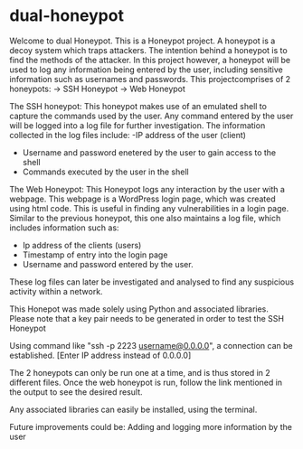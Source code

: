 # dual-honeypot

Welcome to dual Honeypot.
This is a Honeypot project. A honeypot is a decoy system which traps attackers. The intention behind a honeypot is to find the methods of the attacker.
In this project however, a honeypot will be used to log any information being entered by the user, including sensitive information such as usernames and passwords.
This projectcomprises of 2 honeypots:
-> SSH Honeypot
-> Web Honeypot

The SSH honeypot:
This honeypot makes use of an emulated shell to capture the commands used by the user. Any command entered by the user will be logged into a log file for further investigation.
The information collected in the log files include:
-IP address of the user (client)
- Username and password enetered by the user to gain access to the shell
- Commands executed by the user in the shell

The Web Honeypot:
This Honeypot logs any interaction by the user with a webpage. This webpage is a WordPress login page, which was created using html code. This is useful in finding any vulnerabilities in a login page.
Similar to the previous honeypot, this one also maintains a log file, which includes information such as:
- Ip address of the clients (users)
- Timestamp of entry into the login page
- Username and password entered by the user.

These log files can later be investigated and analysed to find any suspicious activity within a network. 

This Honepot was made solely using Python and associated libraries.
Please note that a key pair needs to be generated in order to test the SSH Honeypot

Using command like "ssh -p 2223 username@0.0.0.0", a connection can be established.  [Enter IP address instead of 0.0.0.0]

The 2 honeypots can only be run one at a time, and is thus stored in 2 different files.
Once the web honeypot is run, follow the link mentioned in the output to see the desired result. 


Any associated libraries can easily be installed, using the terminal.

Future improvements could be:
Adding and logging more information by the user

